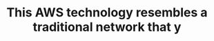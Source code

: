 ---
layout: answer
title: "This AWS technology resembles a traditional network that y"
blurb: "<p>Amazon Virtual Private Cloud (VPC) is an isolated network of interconnected computers and services in the cloud. It's like a traditional network but in"
quid: 218
---
